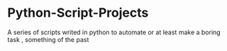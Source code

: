 # Python-Script-Projects
A series of scripts writed in python to automate or at least make a boring task , something of the past

